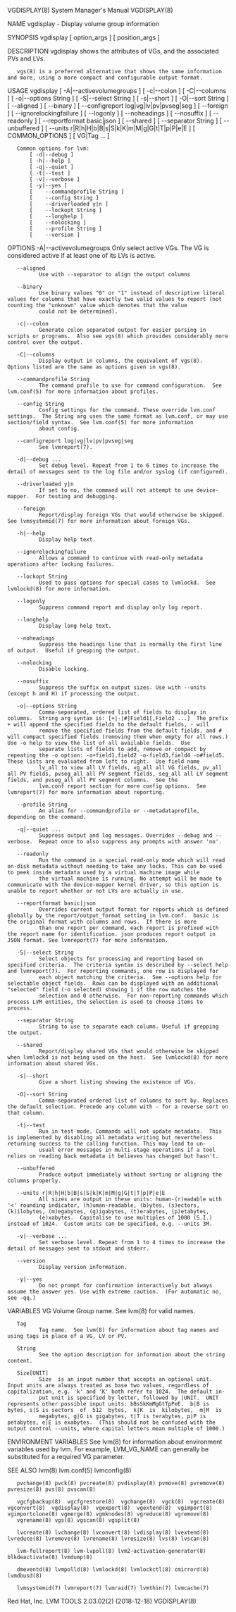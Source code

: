 VGDISPLAY(8)                                                                               System Manager's Manual                                                                               VGDISPLAY(8)

NAME
       vgdisplay - Display volume group information

SYNOPSIS
       vgdisplay
           [ option_args ]
           [ position_args ]

DESCRIPTION
       vgdisplay shows the attributes of VGs, and the associated PVs and LVs.

       vgs(8) is a preferred alternative that shows the same information and more, using a more compact and configurable output format.

USAGE
       vgdisplay
           [ -A|--activevolumegroups ]
           [ -c|--colon ]
           [ -C|--columns ]
           [ -o|--options String ]
           [ -S|--select String ]
           [ -s|--short ]
           [ -O|--sort String ]
           [    --aligned ]
           [    --binary ]
           [    --configreport log|vg|lv|pv|pvseg|seg ]
           [    --foreign ]
           [    --ignorelockingfailure ]
           [    --logonly ]
           [    --noheadings ]
           [    --nosuffix ]
           [    --readonly ]
           [    --reportformat basic|json ]
           [    --shared ]
           [    --separator String ]
           [    --unbuffered ]
           [    --units r|R|h|H|b|B|s|S|k|K|m|M|g|G|t|T|p|P|e|E ]
           [ COMMON_OPTIONS ]
           [ VG|Tag ... ]

       Common options for lvm:
           [ -d|--debug ]
           [ -h|--help ]
           [ -q|--quiet ]
           [ -t|--test ]
           [ -v|--verbose ]
           [ -y|--yes ]
           [    --commandprofile String ]
           [    --config String ]
           [    --driverloaded y|n ]
           [    --lockopt String ]
           [    --longhelp ]
           [    --nolocking ]
           [    --profile String ]
           [    --version ]

OPTIONS
       -A|--activevolumegroups
              Only select active VGs. The VG is considered active if at least one of its LVs is active.

       --aligned
              Use with --separator to align the output columns

       --binary
              Use binary values "0" or "1" instead of descriptive literal values for columns that have exactly two valid values to report (not counting the "unknown" value which denotes that the value
              could not be determined).

       -c|--colon
              Generate colon separated output for easier parsing in scripts or programs.  Also see vgs(8) which provides considerably more control over the output.

       -C|--columns
              Display output in columns, the equivalent of vgs(8).  Options listed are the same as options given in vgs(8).

       --commandprofile String
              The command profile to use for command configuration.  See lvm.conf(5) for more information about profiles.

       --config String
              Config settings for the command. These override lvm.conf settings.  The String arg uses the same format as lvm.conf, or may use section/field syntax.  See lvm.conf(5) for more information
              about config.

       --configreport log|vg|lv|pv|pvseg|seg
              See lvmreport(7).

       -d|--debug ...
              Set debug level. Repeat from 1 to 6 times to increase the detail of messages sent to the log file and/or syslog (if configured).

       --driverloaded y|n
              If set to no, the command will not attempt to use device-mapper.  For testing and debugging.

       --foreign
              Report/display foreign VGs that would otherwise be skipped.  See lvmsystemid(7) for more information about foreign VGs.

       -h|--help
              Display help text.

       --ignorelockingfailure
              Allows a command to continue with read-only metadata operations after locking failures.

       --lockopt String
              Used to pass options for special cases to lvmlockd.  See lvmlockd(8) for more information.

       --logonly
              Suppress command report and display only log report.

       --longhelp
              Display long help text.

       --noheadings
              Suppress the headings line that is normally the first line of output.  Useful if grepping the output.

       --nolocking
              Disable locking.

       --nosuffix
              Suppress the suffix on output sizes. Use with --units (except h and H) if processing the output.

       -o|--options String
              Comma-separated, ordered list of fields to display in columns.  String arg syntax is: [+|-|#]Field1[,Field2 ...]  The prefix + will append the specified fields to the default fields, - will
              remove the specified fields from the default fields, and # will compact specified fields (removing them when empty for all rows.)  Use -o help to view the list of all available fields.  Use
              separate lists of fields to add, remove or compact by repeating the -o option: -o+field1,field2 -o-field3,field4 -o#field5.  These lists are evaluated from left to right.  Use field name
              lv_all to view all LV fields, vg_all all VG fields, pv_all all PV fields, pvseg_all all PV segment fields, seg_all all LV segment fields, and pvseg_all all PV segment columns.  See the
              lvm.conf report section for more config options.  See lvmreport(7) for more information about reporting.

       --profile String
              An alias for --commandprofile or --metadataprofile, depending on the command.

       -q|--quiet ...
              Suppress output and log messages. Overrides --debug and --verbose.  Repeat once to also suppress any prompts with answer 'no'.

       --readonly
              Run the command in a special read-only mode which will read on-disk metadata without needing to take any locks. This can be used to peek inside metadata used by a virtual machine image while
              the virtual machine is running. No attempt will be made to communicate with the device-mapper kernel driver, so this option is unable to report whether or not LVs are actually in use.

       --reportformat basic|json
              Overrides current output format for reports which is defined globally by the report/output_format setting in lvm.conf.  basic is the original format with columns and rows.  If there is more
              than one report per command, each report is prefixed with the report name for identification. json produces report output in JSON format. See lvmreport(7) for more information.

       -S|--select String
              Select objects for processing and reporting based on specified criteria.  The criteria syntax is described by --select help and lvmreport(7).  For reporting commands, one row is displayed for
              each object matching the criteria.  See --options help for selectable object fields.  Rows can be displayed with an additional "selected" field (-o selected) showing 1 if the row matches the
              selection and 0 otherwise.  For non-reporting commands which process LVM entities, the selection is used to choose items to process.

       --separator String
              String to use to separate each column. Useful if grepping the output.

       --shared
              Report/display shared VGs that would otherwise be skipped when lvmlockd is not being used on the host.  See lvmlockd(8) for more information about shared VGs.

       -s|--short
              Give a short listing showing the existence of VGs.

       -O|--sort String
              Comma-separated ordered list of columns to sort by. Replaces the default selection. Precede any column with - for a reverse sort on that column.

       -t|--test
              Run in test mode. Commands will not update metadata.  This is implemented by disabling all metadata writing but nevertheless returning success to the calling function. This may lead to un‐
              usual error messages in multi-stage operations if a tool relies on reading back metadata it believes has changed but hasn't.

       --unbuffered
              Produce output immediately without sorting or aligning the columns properly.

       --units r|R|h|H|b|B|s|S|k|K|m|M|g|G|t|T|p|P|e|E
              All sizes are output in these units: human-(r)eadable with '<' rounding indicator, (h)uman-readable, (b)ytes, (s)ectors, (k)ilobytes, (m)egabytes, (g)igabytes, (t)erabytes, (p)etabytes,
              (e)xabytes.  Capitalise to use multiples of 1000 (S.I.) instead of 1024.  Custom units can be specified, e.g. --units 3M.

       -v|--verbose ...
              Set verbose level. Repeat from 1 to 4 times to increase the detail of messages sent to stdout and stderr.

       --version
              Display version information.

       -y|--yes
              Do not prompt for confirmation interactively but always assume the answer yes. Use with extreme caution.  (For automatic no, see -qq.)

VARIABLES
       VG
              Volume Group name.  See lvm(8) for valid names.

       Tag
              Tag name.  See lvm(8) for information about tag names and using tags in place of a VG, LV or PV.

       String
              See the option description for information about the string content.

       Size[UNIT]
              Size  is an input number that accepts an optional unit.  Input units are always treated as base two values, regardless of capitalization, e.g. 'k' and 'K' both refer to 1024.  The default in‐
              put unit is specified by letter, followed by |UNIT.  UNIT represents other possible input units: bBsSkKmMgGtTpPeE.  b|B is bytes, s|S is sectors  of  512  bytes,  k|K  is  kilobytes,  m|M  is
              megabytes, g|G is gigabytes, t|T is terabytes, p|P is petabytes, e|E is exabytes.  (This should not be confused with the output control --units, where capital letters mean multiple of 1000.)

ENVIRONMENT VARIABLES
       See lvm(8) for information about environment variables used by lvm.  For example, LVM_VG_NAME can generally be substituted for a required VG parameter.

SEE ALSO
       lvm(8) lvm.conf(5) lvmconfig(8)

       pvchange(8) pvck(8) pvcreate(8) pvdisplay(8) pvmove(8) pvremove(8) pvresize(8) pvs(8) pvscan(8)

       vgcfgbackup(8)  vgcfgrestore(8)  vgchange(8)  vgck(8)  vgcreate(8)  vgconvert(8)  vgdisplay(8)  vgexport(8)  vgextend(8)  vgimport(8) vgimportclone(8) vgmerge(8) vgmknodes(8) vgreduce(8) vgremove(8)
       vgrename(8) vgs(8) vgscan(8) vgsplit(8)

       lvcreate(8) lvchange(8) lvconvert(8) lvdisplay(8) lvextend(8) lvreduce(8) lvremove(8) lvrename(8) lvresize(8) lvs(8) lvscan(8)

       lvm-fullreport(8) lvm-lvpoll(8) lvm2-activation-generator(8) blkdeactivate(8) lvmdump(8)

       dmeventd(8) lvmpolld(8) lvmlockd(8) lvmlockctl(8) cmirrord(8) lvmdbusd(8)

       lvmsystemid(7) lvmreport(7) lvmraid(7) lvmthin(7) lvmcache(7)

Red Hat, Inc.                                                                         LVM TOOLS 2.03.02(2) (2018-12-18)                                                                          VGDISPLAY(8)
